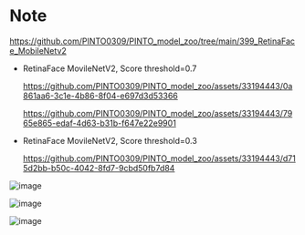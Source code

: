 # Note

https://github.com/PINTO0309/PINTO_model_zoo/tree/main/399_RetinaFace_MobileNetv2

- RetinaFace MovileNetV2, Score threshold=0.7

  https://github.com/PINTO0309/PINTO_model_zoo/assets/33194443/0a861aa6-3c1e-4b86-8f04-e697d3d53366

  https://github.com/PINTO0309/PINTO_model_zoo/assets/33194443/7965e865-edaf-4d63-b31b-f647e22e9901

- RetinaFace MovileNetV2, Score threshold=0.3

  https://github.com/PINTO0309/PINTO_model_zoo/assets/33194443/d715d2bb-b50c-4042-8fd7-9cbd50fb7d84



![image](https://github.com/PINTO0309/PINTO_model_zoo/assets/33194443/69590401-f351-46fa-90b8-1280df3281fc)

![image](https://github.com/PINTO0309/PINTO_model_zoo/assets/33194443/2546e2b2-e0e2-4ecf-a249-fdcde9858769)

![image](https://github.com/PINTO0309/PINTO_model_zoo/assets/33194443/e4b86cf5-88ed-4b8b-90a2-2f3e2880b2a5)
